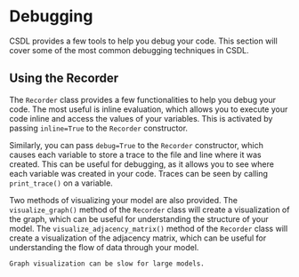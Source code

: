 # Debugging

CSDL provides a few tools to help you debug your code. This section will cover some of the most common debugging techniques in CSDL.

## Using the Recorder

The `Recorder` class provides a few functionalities to help you debug your code. The most useful is inline evaluation, which allows you to execute your code inline and access the values of your variables. This is activated by passing `inline=True` to the `Recorder` constructor. 

Similarly, you can pass `debug=True` to the `Recorder` constructor, which causes each variable to store a trace to the file and line where it was created. This can be useful for debugging, as it allows you to see where each variable was created in your code. Traces can be seen by calling `print_trace()` on a variable.

Two methods of visualizing your model are also provided. The `visualize_graph()` method of the `Recorder` class will create a visualization of the graph, which can be useful for understanding the structure of your model. The `visualize_adjacency_matrix()` method of the `Recorder` class will create a visualization of the adjacency matrix, which can be useful for understanding the flow of data through your model.

```{warning}
Graph visualization can be slow for large models.
```
